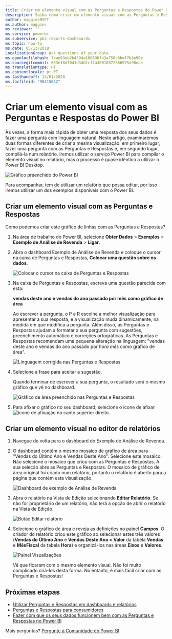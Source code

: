 ```yaml
---
title: Criar um elemento visual com as Perguntas e Respostas do Power BI
description: Saiba como criar um elemento visual com as Perguntas e Respostas do serviço Power BI com o exemplo de Análise de Revenda
author: maggiesMSFT
ms.author: maggies
ms.reviewer: ''
ms.service: powerbi
ms.subservice: pbi-reports-dashboards
ms.topic: how-to
ms.date: 05/13/2019
LocalizationGroup: Ask questions of your data
ms.openlocfilehash: 7eae93eb2b4594a180836f43a758c6bef7b3e90e
ms.sourcegitcommit: 653e18d7041d3dd1cf7a38010372366975a98eae
ms.translationtype: HT
ms.contentlocale: pt-PT
ms.lasthandoff: 12/01/2020
ms.locfileid: "96415042"
---
```

# <a name="create-a-visual-with-power-bi-qa"></a>Criar um elemento visual com as Perguntas e Respostas do Power BI

Às vezes, a forma mais rápida de obter uma resposta dos seus dados é fazer uma pergunta com linguagem natural.  Neste artigo, examinaremos duas formas diferentes de criar a mesma visualização: em primeiro lugar, fazer uma pergunta com as Perguntas e Respostas e, em segundo lugar, compilá-la num relatório. Iremos utilizar o serviço Power BI para compilar o elemento visual no relatório, mas o processo é quase idêntico a utilizar o Power BI Desktop.

![Gráfico preenchido do Power BI](media/power-bi-visualization-introduction-to-q-and-a/power-bi-qna-create-visual.png)

Para acompanhar, tem de utilizar um relatório que possa editar, por isso iremos utilizar um dos exemplos disponíveis com o Power BI.

## <a name="create-a-visual-with-qa"></a>Criar um elemento visual com as Perguntas e Respostas

Como podemos criar este gráfico de linhas com as Perguntas e Respostas?

1. Na área de trabalho do Power BI, selecione **Obter Dados** \> **Exemplos** \> **Exemplo de Análise de Revenda** > **Ligar**.

1. Abra o dashboard Exemplo de Análise de Revenda e coloque o cursor na caixa de Perguntas e Respostas, **Colocar uma questão sobre os dados**.

    ![Colocar o cursor na caixa de Perguntas e Respostas](media/power-bi-visualization-introduction-to-q-and-a/power-bi-qna-cursor-in-qna-box.png)

2. Na caixa de Perguntas e Respostas, escreva uma questão parecida com esta:
   
    **vendas deste ano e vendas do ano passado por mês como gráfico de área**
   
    Ao escrever a pergunta, o P e R escolhe a melhor visualização para apresentar a sua resposta, e a visualização muda dinamicamente, na medida em que modifica a pergunta. Além disso, as Perguntas e Respostas ajudam a formatar a sua pergunta com sugestões, preenchimento automático e correções ortográficas. As Perguntas e Respostas recomendam uma pequena alteração na linguagem: "vendas deste ano e vendas do ano passado por *hora mês* como gráfico de área".  

    ![Linguagem corrigida nas Perguntas e Respostas](media/power-bi-visualization-introduction-to-q-and-a/power-bi-qna-corrected-create-filled-chart.png)

4. Selecione a frase para aceitar a sugestão. 
   
   Quando terminar de escrever a sua pergunta, o resultado será o mesmo gráfico que vê no dashboard.
   
   ![Gráfico de área preenchido nas Perguntas e Respostas](media/power-bi-visualization-introduction-to-q-and-a/power-bi-qna-create-filled-chart.png)

4. Para afixar o gráfico no seu dashboard, selecione o ícone de afixar ![ícone de afixação](media/power-bi-visualization-introduction-to-q-and-a/pinnooutline.png) no canto superior direito.

## <a name="create-a-visual-in-the-report-editor"></a>Criar um elemento visual no editor de relatórios

1. Navegue de volta para o dashboard do Exemplo de Análise de Revenda.
   
2. O dashboard contém o mesmo mosaico de gráfico de área para "Vendas do Último Ano e Vendas Deste Ano".  Selecione este mosaico. Não selecione o mosaico que criou com as Perguntas e Respostas. A sua seleção abre as Perguntas e Respostas. O mosaico de gráfico de área original foi criado num relatório, portanto o relatório é aberto para a página que contém esta visualização.

    ![Dashboard de exemplo de Análise de Revenda](media/power-bi-visualization-introduction-to-q-and-a/power-bi-dashboard.png)

1. Abra o relatório na Vista de Edição selecionando **Editar Relatório**.  Se não for proprietário de um relatório, não terá a opção de abrir o relatório na Vista de Edição.
   
    ![Botão Editar relatório](media/power-bi-visualization-introduction-to-q-and-a/power-bi-edit-report.png)
4. Selecione o gráfico de área e reveja as definições no painel **Campos**.  O criador do relatório criou este gráfico ao selecionar estes três valores (**Vendas do Último Ano** e **Vendas Deste Ano > Valor** da tabela **Vendas** e **MêsFiscal** da tabela **Hora**) e organizá-los nas áreas **Eixos** e **Valores**.
   
    ![Painel Visualizações](media/power-bi-visualization-introduction-to-q-and-a/gnatutorial_3-new.png)

    Vê que ficaram com o mesmo elemento visual. Não foi muito complicado criá-los desta forma. No entanto, é mais fácil criar com as Perguntas e Respostas!

## <a name="next-steps"></a>Próximas etapas

- [Utilizar Perguntas e Respostas em dashboards e relatórios](power-bi-tutorial-q-and-a.md)  
- [Perguntas e Respostas para consumidores](../consumer/end-user-q-and-a.md)
- [Fazer com que os seus dados funcionem bem com as Perguntas e Respostas no Power BI](service-prepare-data-for-q-and-a.md)

Mais perguntas? [Pergunte à Comunidade do Power BI](https://community.powerbi.com/)
